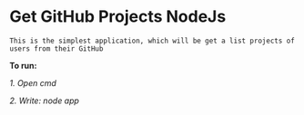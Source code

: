 # Get GitHub Projects NodeJs
`This is the simplest application, which will be get a list projects of users from their GitHub`

**To run:**

_1. Open cmd_

_2. Write: node app_